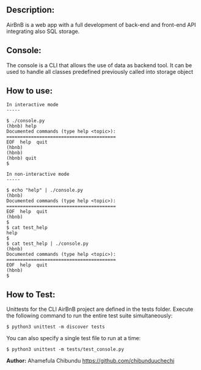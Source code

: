 Description:
---

AirBnB is a web app with a full development of back-end and front-end API integrating also SQL storage.

Console:
---

The console is a CLI that allows the use of data as backend tool. It can be used to handle all classes predefined previously called into storage object

How to use:
---

```
In interactive mode
-----

$ ./console.py
(hbnb) help
Documented commands (type help <topic>):
========================================
EOF  help  quit
(hbnb)
(hbnb)
(hbnb) quit
$
```

```
In non-interactive mode
-----

$ echo "help" | ./console.py
(hbnb)
Documented commands (type help <topic>):
========================================
EOF  help  quit
(hbnb)
$
$ cat test_help
help
$
$ cat test_help | ./console.py
(hbnb)
Documented commands (type help <topic>):
========================================
EOF  help  quit
(hbnb)
$
```


How to Test:
---

Unittests for the CLI AirBnB project are defined in the tests folder. Execute the following command to run the entire test suite simultaneously:

```
$ python3 unittest -m discover tests 
```

You can also specify a single test file to run at a time:

```
$ python3 unittest -m tests/test_console.py
```

**Author:** Ahamefula Chibundu <https://github.com/chibunduuchechi>

